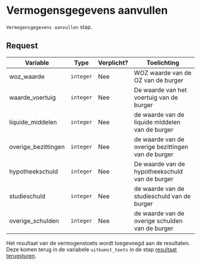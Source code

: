 # Vermogensgegevens aanvullen

`Vermogensgegevens aanvullen` stap.

## Request

| Variable            | Type      | Verplicht? | Toelichting                                        |
|---------------------|-----------|------------|----------------------------------------------------|
| woz_waarde          | `integer` | Nee        | WOZ waarde van de OZ van de burger                 |
| waarde_voertuig     | `integer` | Nee        | De waarde van het voertuig van de burger           |
| liquide_middelen    | `integer` | Nee        | de waarde van de liquide middelen van de burger    |
| overige_bezittingen | `integer` | Nee        | de waarde van de overige bezittingen van de burger |
| hypotheekschuld     | `integer` | Nee        | De waarde van de hypotheekschuld van de burger     |
| studieschuld        | `integer` | Nee        | de waarde van de studieschuld van de burger        |
| overige_schulden    | `integer` | Nee        | de waarde van de overige schulden van de burger    |

Het resultaat van de vermogenstoets wordt toegevoegd aan de resultaten. Deze komen terug in de variabele 
`uitkomst_toets` in de stap [resultaat terugsturen](../resultaat-terugsturen/README.md).
